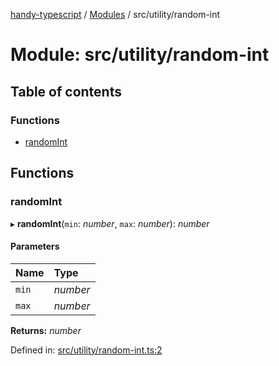 [handy-typescript](../README.md) / [Modules](../modules.md) / src/utility/random-int

# Module: src/utility/random-int

## Table of contents

### Functions

- [randomInt](src_utility_random_int.md#randomint)

## Functions

### randomInt

▸ **randomInt**(`min`: *number*, `max`: *number*): *number*

#### Parameters

| Name | Type |
| :------ | :------ |
| `min` | *number* |
| `max` | *number* |

**Returns:** *number*

Defined in: [src/utility/random-int.ts:2](https://github.com/robbiemu/handy-typescript/blob/87af4f8/src/utility/random-int.ts#L2)
